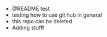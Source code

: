 - @README test
- testing how to use git hub in general
- this repo can be deleted
- Adding stufff

<!---
README test/README test is a ✨ special ✨ repository because its `README.md` (this file) appears on your GitHub profile.
You can click the Preview link to take a look at your changes.
--->
